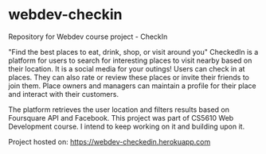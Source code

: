 # webdev-checkin
Repository for Webdev course project - CheckIn

"Find the best places to eat, drink, shop, or visit around you"
CheckedIn is a platform for users to search for interesting places to visit nearby based on their location. It is a social media for your outings! Users can check in at places. They can also rate or review these places or invite their friends to join them. Place owners and managers can maintain a profile for their place and interact with their customers.

The platform retrieves the user location and filters results based on Foursquare API and Facebook. This project was part of CS5610 Web Development course. I intend to keep working on it and building upon it.

Project hosted on: https://webdev-checkedin.herokuapp.com
